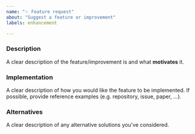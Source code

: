 ```yaml
---
name: "✨ Feature request"
about: "Suggest a feature or improvement"
labels: enhancement

---
```


### Description

A clear description of the feature/improvement is and what **motivates** it.

### Implementation

A clear description of how you would like the feature to be implemented. If possible, provide reference examples (e.g. repository, issue, paper, ...).

### Alternatives

A clear description of any alternative solutions you've considered.
